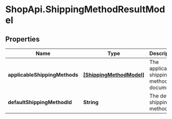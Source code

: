 # ShopApi.ShippingMethodResultModel

## Properties
Name | Type | Description | Notes
------------ | ------------- | ------------- | -------------
**applicableShippingMethods** | [**[ShippingMethodModel]**](ShippingMethodModel.md) | The applicable shipping method documents. | [optional] 
**defaultShippingMethodId** | **String** | The default shipping method. | [optional] 



